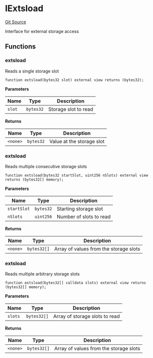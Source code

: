 # IExtsload
[Git Source](https://github.com/VerisLabs/KAM/blob/670f05acf8766190fcaa1d272341611f065917de/src/interfaces/IExtsload.sol)

Interface for external storage access


## Functions
### extsload

Reads a single storage slot


```solidity
function extsload(bytes32 slot) external view returns (bytes32);
```
**Parameters**

|Name|Type|Description|
|----|----|-----------|
|`slot`|`bytes32`|Storage slot to read|

**Returns**

|Name|Type|Description|
|----|----|-----------|
|`<none>`|`bytes32`|Value at the storage slot|


### extsload

Reads multiple consecutive storage slots


```solidity
function extsload(bytes32 startSlot, uint256 nSlots) external view returns (bytes32[] memory);
```
**Parameters**

|Name|Type|Description|
|----|----|-----------|
|`startSlot`|`bytes32`|Starting storage slot|
|`nSlots`|`uint256`|Number of slots to read|

**Returns**

|Name|Type|Description|
|----|----|-----------|
|`<none>`|`bytes32[]`|Array of values from the storage slots|


### extsload

Reads multiple arbitrary storage slots


```solidity
function extsload(bytes32[] calldata slots) external view returns (bytes32[] memory);
```
**Parameters**

|Name|Type|Description|
|----|----|-----------|
|`slots`|`bytes32[]`|Array of storage slots to read|

**Returns**

|Name|Type|Description|
|----|----|-----------|
|`<none>`|`bytes32[]`|Array of values from the storage slots|


